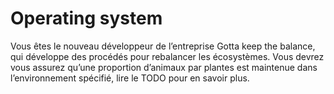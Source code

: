 # Operating system
Vous êtes le nouveau développeur de l’entreprise Gotta keep the balance, qui développe des procédés pour rebalancer les écosystèmes. Vous devrez vous assurez qu’une proportion d’animaux par plantes est maintenue dans l’environnement spécifié, lire le TODO pour en savoir plus.
